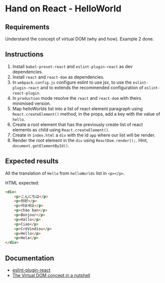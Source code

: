 # Hand on React - HelloWorld

## Requirements
Understand the concept of virtual DOM (why and how). Example 2 done.

## Instructions

1. Install `babel-preset-react` and `eslint-plugin-react` as dev dependencies.
2. Install `react` and `react-dom` as dependencies.
3. In `webpack.config.js` configure eslint to use jsx, to use the `eslint-plugin-react` and to extends the recommended configuration of `eslint-react-plugin`.
4. In `production` mode resolve the `react` and `react-dom` with theirs minimised version.
5. Map helloWorlds list into a list of react element paragraph using `React.createElement()` method, in the props, add a key with the value of `hello`.
6. Create a root element that has the previously create list of react elements as child using `React.createElement()`.
7. Create in `index.html` a `div` with the id `app` where our list will be render.
7. Render the root element in the `div` using `ReactDom.render();`. Hint, `document.getElementById()`.

## Expected results
All the translation of  `Hello` from `helloWorlds` list in `<p></p>`.

HTML expected:
```html
<div>
    <p>こんにちは</p>
    <p>你好</p>
    <p>여보세요</p>
    <p>chào bạn</p>
    <p>Bonjour</p>
    <p>Hallo</p>
    <p>Ciao</p>
    <p>CréVindiou</p>
    <p>Hello</p>
    <p>Hola</p>
</div>
```

## Documentation
- [eslint-plugin-react](https://github.com/yannickcr/eslint-plugin-react)
- [The Virtual DOM concept in a nutshell](https://blog.risingstack.com/the-react-way-getting-started-tutorial/)